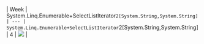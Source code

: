 | Week | System.Linq.Enumerable+SelectListIterator`2[System.String,System.String]
| --- | System.Linq.Enumerable+SelectListIterator`2[System.String,System.String]
| 4 |  ![](https://github.com/kmaooad/coding-19w04-maxflexx/workflows/Grading/badge.svg) |
